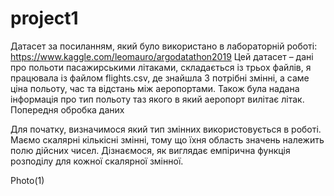 # project1

Датасет за посиланням, який було використано в лабораторній роботі: https://www.kaggle.com/leomauro/argodatathon2019
Цей датасет – дані про польоти пасажирськими літаками, складається із трьох файлів, я працювала із файлом flights.csv, де знайшла 3 потрібні змінні, а саме ціна польоту, час та відстань між аеропортами. Також була надана інформація про тип польоту таз якого в який аеропорт вилітає літак.
Попередня обробка даних

Для початку, визначимося який тип змінних використовується в роботі.
Маємо скалярні кількісні змінні, тому що їхня область значень належить полю дійсних чисел. 
Дізнаємося, як виглядає емпірична функція розподілу для кожної скалярної змінної. 

Photo(1)
